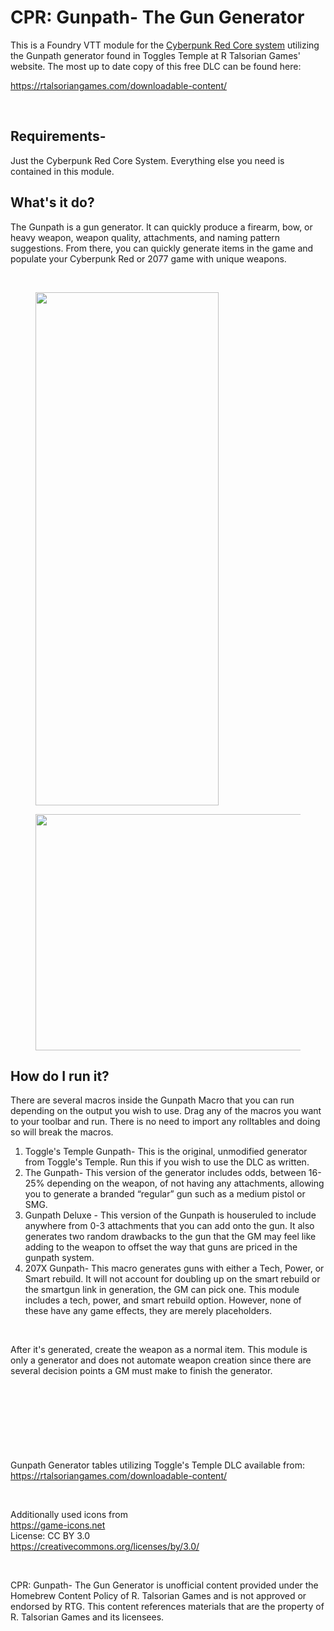<h1>CPR: Gunpath- The Gun Generator</h1>
<p>This is a Foundry VTT module for the <a target="_blank" rel="noopener noreferrer" href="https://gitlab.com/cyberpunk-red-team/fvtt-cyberpunk-red-core">Cyberpunk Red Core system</a> utilizing the Gunpath generator found in Toggles Temple at R Talsorian Games' website. The most up to date copy of this free DLC can be found here:</p>
<p><a target="_blank" rel="noopener noreferrer" href="https://rtalsoriangames.com/downloadable-content/">https://rtalsoriangames.com/downloadable-content/</a></p>
<p>&nbsp;</p>
<h2>Requirements-</h2>
<p>Just the Cyberpunk Red Core System. Everything else you need is contained in this module.</p>
<h2>What's it do?</h2>
<p>The Gunpath is a gun generator. It can quickly produce a firearm, bow, or heavy weapon, weapon quality, attachments, and naming pattern suggestions. From there, you can quickly generate items in the game and populate your Cyberpunk Red or 2077 game with unique weapons.&nbsp;</p>
<p>&nbsp;</p>
<figure class="image"><img style="aspect-ratio:293/821;" src="https://i.imgur.com/vLOrQWz.png" width="293" height="821"></figure>
<figure class="image"><img style="aspect-ratio:718/378;" src="https://i.imgur.com/mPNVvGx.png" width="718" height="378"></figure>
<h2>How do I run it?</h2>
<p>There are several macros inside the Gunpath Macro that you can run depending on the output you wish to use. Drag any of the macros you want to your toolbar and run. There is no need to import any rolltables and doing so will break the macros.&nbsp;</p>
<ol>
    <li>Toggle's Temple Gunpath- This is the original, unmodified generator from Toggle's Temple. Run this if you wish to use the DLC as written.</li>
    <li>The Gunpath- This version of the generator includes odds, between 16-25% depending on the weapon, of not having any attachments, allowing you to generate a branded “regular” gun such as a medium pistol or SMG. </li>
    <li>Gunpath Deluxe - This version of the Gunpath is houseruled to include anywhere from 0-3 attachments that you can add onto the gun. It also generates two random drawbacks to the gun that the GM may feel like adding to the weapon to offset the way that guns are priced in the gunpath system. </li>
    <li>207X Gunpath- This macro generates guns with either a Tech, Power, or Smart rebuild. It will not account for doubling up on the smart rebuild or the smartgun link in generation, the GM can pick one. This module includes a tech, power, and smart rebuild option. However, none of these have any game effects, they are merely placeholders.&nbsp;</li>
</ol>
<p>&nbsp;</p>
<p>After it's generated, create the weapon as a normal item. This module is only a generator and does not automate weapon creation since there are several decision points a GM must make to finish the generator.&nbsp;</p>
<p>&nbsp;</p>
<h2>&nbsp;</h2>
<p>&nbsp;</p>
<p>Gunpath Generator tables utilizing Toggle's Temple DLC available from:<br><a target="_blank" rel="noopener noreferrer" href="https://rtalsoriangames.com/downloadable-content/">https://rtalsoriangames.com/downloadable-content/</a></p>
<p>&nbsp;</p>
<p>Additionally used icons from&nbsp;<br><a target="_blank" rel="noopener noreferrer" href="https://game-icons.net">https://game-icons.net</a><br>License: CC BY 3.0<br><a target="_blank" rel="noopener noreferrer" href="https://creativecommons.org/licenses/by/3.0/">https://creativecommons.org/licenses/by/3.0/</a></p>
<p>&nbsp;</p>
<p>CPR: Gunpath- The Gun Generator is unofficial content provided under the Homebrew Content Policy of R. Talsorian Games and is not approved or endorsed by RTG. This content references materials that are the property of R. Talsorian Games and its licensees.</p>
